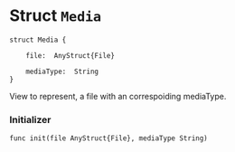 # Struct `Media`

```cadence
struct Media {

    file:  AnyStruct{File}

    mediaType:  String
}
```

View to represent, a file with an correspoiding mediaType.

### Initializer

```cadence
func init(file AnyStruct{File}, mediaType String)
```


